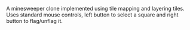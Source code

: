 A minesweeper clone implemented using tile mapping and layering tiles.  Uses standard mouse controls, left button to select a square and right button to flag/unflag it.